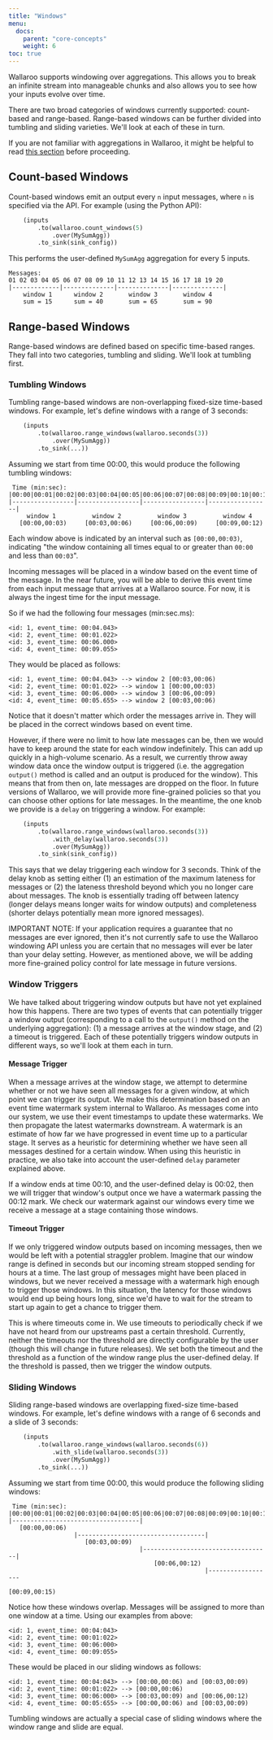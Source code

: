 ```yaml
---
title: "Windows"
menu:
  docs:
    parent: "core-concepts"
    weight: 6
toc: true
---
```

Wallaroo supports windowing over aggregations. This allows you to break an infinite stream into manageable chunks and also allows you to see how your inputs evolve over time.

There are two broad categories of windows currently supported: count-based and range-based. Range-based windows can be further divided into tumbling and sliding varieties. We'll look at each of these in turn.

If you are not familiar with aggregations in Wallaroo, it might be helpful to read [this section](/core-concepts/aggregations) before proceeding.

## Count-based Windows

Count-based windows emit an output every `n` input messages, where `n` is specified via the API. For example (using the Python API):

```python
    (inputs
        .to(wallaroo.count_windows(5)
            .over(MySumAgg))
        .to_sink(sink_config))
```

This performs the user-defined `MySumAgg` aggregation for every 5 inputs. 

```
Messages:
01 02 03 04 05 06 07 08 09 10 11 12 13 14 15 16 17 18 19 20 
|-------------|--------------|--------------|--------------|
    window 1      window 2       window 3       window 4
    sum = 15      sum = 40       sum = 65       sum = 90
```

## Range-based Windows

Range-based windows are defined based on specific time-based ranges. They fall into two categories, tumbling and sliding. We'll look at tumbling first.

### Tumbling Windows

Tumbling range-based windows are non-overlapping fixed-size time-based windows.
For example, let's define windows with a range of 3 seconds:

```python
    (inputs
        .to(wallaroo.range_windows(wallaroo.seconds(3))
            .over(MySumAgg))
        .to_sink(...))
```

Assuming we start from time 00:00, this would produce the following tumbling windows:

```
 Time (min:sec):
|00:00|00:01|00:02|00:03|00:04|00:05|00:06|00:07|00:08|00:09|00:10|00:11
|-----------------|-----------------|-----------------|-----------------|
     window 1          window 2          window 3          window 4
   [00:00,00:03)     [00:03,00:06)     [00:06,00:09)     [00:09,00:12)
```

Each window above is indicated by an interval such as `[00:00,00:03)`, indicating "the window containing all times equal to or greater than `00:00` and less than `00:03`".

Incoming messages will be placed in a window based on the event time of the message. In the near future, you will be able to derive this event time from each input message that arrives at a Wallaroo source. For now, it is always the ingest time for the input message.

So if we had the following four messages (min:sec.ms):
```
<id: 1, event_time: 00:04.043>
<id: 2, event_time: 00:01.022>
<id: 3, event_time: 00:06.000>
<id: 4, event_time: 00:09.055>
```

They would be placed as follows:
```
<id: 1, event_time: 00:04.043> --> window 2 [00:03,00:06)
<id: 2, event_time: 00:01.022> --> window 1 [00:00,00:03)
<id: 3, event_time: 00:06.000> --> window 3 [00:06,00:09)
<id: 4, event_time: 00:05.655> --> window 2 [00:03,00:06)
```

Notice that it doesn't matter which order the messages arrive in. They will be placed in the correct windows based on event time.

However, if there were no limit to how late messages can be, then we would have to keep around the state for each window indefinitely. This can add up quickly in a high-volume scenario. As a result, we currently throw away window data once the window output is triggered (i.e. the aggregation `output()` method is called and an output is produced for the window). This means that from then on, late messages are dropped on the floor. In future versions of Wallaroo, we will provide more fine-grained policies so that you can choose other options for late messages. In the meantime, the one knob we provide is a `delay` on triggering a window. For example:

```python
    (inputs
        .to(wallaroo.range_windows(wallaroo.seconds(3))
            .with_delay(wallaroo.seconds(3))
            .over(MySumAgg))
        .to_sink(sink_config))
```

This says that we delay triggering each window for 3 seconds. Think of the delay knob as setting either (1) an estimation of the maximum lateness for messages or (2) the lateness threshold beyond which you no longer care about messages. The knob is essentially trading off between latency (longer delays means longer waits for window outputs) and completeness (shorter delays potentially mean more ignored messages). 

IMPORTANT NOTE: If your application requires a guarantee that no messages are ever ignored, then it's not currently safe to use the Wallaroo windowing API unless you are certain that no messages will ever be later than your delay setting. However, as mentioned above, we will be adding more fine-grained policy control for late message in future versions.

### Window Triggers

We have talked about triggering window outputs but have not yet explained how this happens. There are two types of events that can potentially trigger a window output (corresponding to a call to the `output()` method on the underlying aggregation): (1) a message arrives at the window stage, and (2) a timeout is triggered. Each of these potentially triggers window outputs in different ways, so we'll look at them each in turn.

#### Message Trigger

When a message arrives at the window stage, we attempt to determine whether or not we have seen all messages for a given window, at which point we can trigger its output. We make this determination based on an event time watermark system internal to Wallaroo. As messages come into our system, we use their event timestamps to update these watermarks. We then propagate the latest watermarks downstream. A watermark is an estimate of how far we have progressed in event time up to a particular stage. It serves as a heuristic for determining whether we have seen all messages destined for a certain window. When using this heuristic in practice, we also take into account the user-defined `delay` parameter explained above. 

If a window ends at time 00:10, and the user-defined delay is 00:02, then we will trigger that window's output once we have a watermark passing the 00:12 mark. We check our watermark against our windows every time we receive a message at a stage containing those windows.

#### Timeout Trigger

If we only triggered window outputs based on incoming messages, then we would be left with a potential straggler problem. Imagine that our window range is defined in seconds but our incoming stream stopped sending for hours at a time. The last group of messages might have been placed in windows, but we never received a message with a watermark high enough to trigger those windows. In this situation, the latency for those windows would end up being hours long, since we'd have to wait for the stream to start up again to get a chance to trigger them.

This is where timeouts come in. We use timeouts to periodically check if we have not heard from our upstreams past a certain threshold. Currently, neither the timeouts nor the threshold are directly configurable by the user (though this will change in future releases). We set both the timeout and the threshold as a function of the window range plus the user-defined delay. If the threshold is passed, then we trigger the window outputs.

### Sliding Windows

Sliding range-based windows are overlapping fixed-size time-based windows.
For example, let's define windows with a range of 6 seconds and a slide of 3 seconds:

```python
    (inputs
        .to(wallaroo.range_windows(wallaroo.seconds(6))
            .with_slide(wallaroo.seconds(3))
            .over(MySumAgg))
        .to_sink(...))
```

Assuming we start from time 00:00, this would produce the following sliding windows:

```
 Time (min:sec):
|00:00|00:01|00:02|00:03|00:04|00:05|00:06|00:07|00:08|00:09|00:10|00:11
|-----------------------------------|
   [00:00,00:06)                     
                  |-----------------------------------|
                     [00:03,00:09)                       
                                    |-----------------------------------|
                                        [00:06,00:12)     
                                                      |------------------
                                                          [00:09,00:15)     
```

Notice how these windows overlap. Messages will be assigned to more than one window at a time. Using our examples from above:
```
<id: 1, event_time: 00:04:043>
<id: 2, event_time: 00:01:022>
<id: 3, event_time: 00:06:000>
<id: 4, event_time: 00:09:055>
```

These would be placed in our sliding windows as follows:
```
<id: 1, event_time: 00:04:043> --> [00:00,00:06) and [00:03,00:09)
<id: 2, event_time: 00:01:022> --> [00:00,00:06)
<id: 3, event_time: 00:06:000> --> [00:03,00:09) and [00:06,00:12)
<id: 4, event_time: 00:05:655> --> [00:00,00:06) and [00:03,00:09)
```

Tumbling windows are actually a special case of sliding windows where the window range and slide are equal. 

